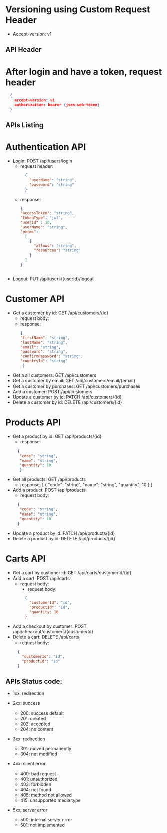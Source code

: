 # Versioning using Custom Request Header
- Accept-version: v1

## API Header
# After login and have a token, request header
  ```json
    {
      accept-version: v1
      authorization: bearer {json-web-token}
    }
  ```

## APIs Listing
# Authentication API
- Login: POST /api/users/login
  - request header:
    ```json
      {
        "userName": "string",
        "password": "string"
      }
    ```
  - response:
    ```json
    {
    "accessToken": "string",
    "tokenType": "jwt",
    "userId" : 10,
    "userName": "string",
    "perms": 
      [
        {
          "allows": "string",
          "resources": "string"
        }
      ]
    }
  ```
- Logout: PUT /api/users/{userId}/logout

# Customer API
- Get a customer by id: GET /api/customers/{id}
  - request body:
  - response:
    ```json
    {
    "firstName": "string",
    "lastName": "string",
    "email": "string",
    "password": "string",
    "confirmPassword": "string",
    "countryId": "string"
     }
     ```
- Get a all customers: GET /api/customers
- Get a customer by email: GET /api/customers/email/{email}
- Get a customer by purchases: GET /api/customers/purchases
- Add a customer: POST /api/customers
- Update a customer by id: PATCH /api/customers/{id}
- Delete a customer by id: DELETE /api/customers/{id}

# Products API
- Get a product by id: GET /api/products/{id}
  - response:
  ```json
    {
     "code": "string",
     "name": "string",
     "quantity": 10
     }
  ```
- Get all products: GET /api/products
  - response:
    [
      {
        "code": "string",
        "name": "string",
        "quantity": 10
      }
    ]
- Add a product: POST /api/products
  - request body:
  ```json
    {
     "code": "string",
     "name": "string",
     "quantity": 10
    }
  ```
- Update a product by id: PATCH /api/products/{id}
- Delete a product by id: DELETE /api/products/{id}

# Carts API
- Get a cart by customer id: GET /api/carts/customerId/{id}
- Add a cart: POST /api/carts
  - request body:
    - request body: 
    ```json
      {
        "customerId": "id",
        "productId": "id",
        "quantity: 10
      }
    ```
- Add a checkout by customer: POST /api/checkout/customers/{customerId}
- Delete a cart: DELETE /api/carts
  - request body: 
  ```json
    {
      "customerId": "id",
      "productId": "id"
    }
  ```
  
  
## APIs Status code:
- 1xx: redirection
- 2xx: success
  - 200: success default
  - 201: created
  - 202: accepted
  - 204: no content
- 3xx: redirection
  - 301: moved permanently
  - 304: not modified
  
- 4xx: client error
  - 400: bad request
  - 401: unauthorized
  - 403: forbidden
  - 404: not found
  - 405: method not allowed
  - 415: unsupported media type
  
- 5xx: server error
  - 500: internal server error
  - 501: not implemented
